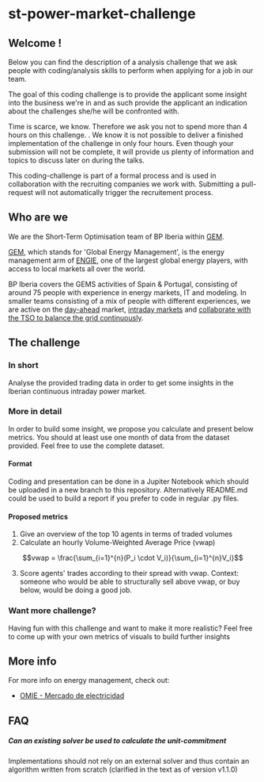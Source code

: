 # st-power-market-challenge

## Welcome !

Below you can find the description of a analysis challenge that we ask people with coding/analysis skills to perform when applying for a job in our team.

The goal of this coding challenge is to provide the applicant some insight into the business we're in and as such provide the applicant an indication about the challenges she/he will be confronted with. 

Time is scarce, we know. Therefore we ask you not to spend more than 4 hours on this challenge. . We know it is not possible to deliver a finished implementation of the challenge in only four hours. Even though your submission will not be complete, it will provide us plenty of information and topics to discuss later on during the talks.

This coding-challenge is part of a formal process and is used in collaboration with the recruiting companies we work with.  Submitting a pull-request will not automatically trigger the recruitement process.
## Who are we 

We are the Short-Term Optimisation team of BP Iberia within [GEM](https://gems.engie.com/).

[GEM](https://gems.engie.com/), which stands for 'Global Energy Management', is the energy management arm of [ENGIE](https://www.engie.com/), one of the largest global energy players, 
with access to local markets all over the world.  

BP Iberia covers the GEMS activities of Spain & Portugal, consisting of around 75 people with experience in energy markets, IT and modeling. In smaller teams consisting of a mix of people with different experiences, we are active on the [day-ahead](https://en.wikipedia.org/wiki/European_Power_Exchange#Day-ahead_markets) market, [intraday markets](https://en.wikipedia.org/wiki/European_Power_Exchange#Intraday_markets) and [collaborate with the TSO to balance the grid continuously](https://en.wikipedia.org/wiki/Transmission_system_operator#Electricity_market_operations).

## The challenge

### In short
Analyse the provided trading data in order to get some insights in the Iberian continuous intraday power market. 

### More in detail
In order to build some insight, we propose you calculate and present below metrics. You should at least use one month of data from the dataset provided. 
Feel free to use the complete dataset. 

#### Format
Coding and presentation can be done in a Jupiter Notebook which should be uploaded in a new branch to this repository. 
Alternatively README.md could be used to build a report if you prefer to code in regular .py files.

#### Proposed metrics
1. Give an overview of the top 10 agents in terms of traded volumes
2. Calculate an hourly Volume-Weighted Average Price (vwap)
```math
vwap = \frac{\sum_{i=1}^{n}(P_i \cdot V_i)}{\sum_{i=1}^{n}V_i}
```
3. Score agents' trades according to their spread with vwap. Context: someone who would be able to structurally sell above vwap, or buy below, would be doing a good job.  


### Want more challenge?

Having fun with this challenge and want to make it more realistic? Feel free to come up with your own metrics of visuals to build further insights 


## More info

For more info on energy management, check out:

 - [OMIE - Mercado de electricidad](https://www.omie.es/es/mercado-de-electricidad)


## FAQ

##### Can an existing solver be used to calculate the unit-commitment
Implementations should not rely on an external solver and thus contain an algorithm written from scratch (clarified in the text as of version v1.1.0)
